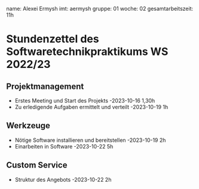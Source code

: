 
name: Alexei Ermysh
imt: aermysh
gruppe: 01
woche: 02
gesamtarbeitszeit: 11h


# Stundenzettel des Softwaretechnikpraktikums WS 2022/23

## Projektmanagement
- Erstes Meeting und Start des Projekts 
    -2023-10-16 1,30h
- Zu erledigende Aufgaben ermittelt und verteilt
    -2023-10-19 1h
## Werkzeuge
- Nötige Software installieren und bereitstellen 
    -2023-10-19 2h
- Einarbeiten in Software
    -2023-10-22 5h
## Custom Service
- Struktur des Angebots 
    -2023-10-22 2h


